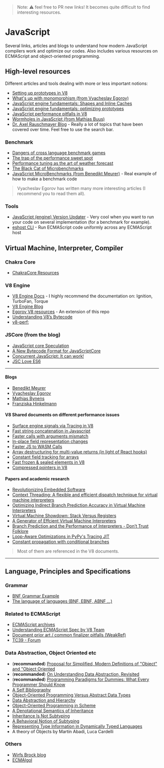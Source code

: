 > Note: ⚠️ feel free to PR new links! It becomes quite difficult to find interesting resources.

# JavaScript
Several links, articles and blogs to understand how modern JavaScript compilers work and optimize our codes. Also includes various resources on ECMAScript and object-oriented programming.

## High-level resources
Different articles and tools dealing with more or less important notions:

- [Setting up prototypes in V8](https://medium.com/@tverwaes/setting-up-prototypes-in-v8-ec9c9491dfe2)
- [What's up with monomorphism (from Vyacheslav Egorov)](https://mrale.ph/blog/2015/01/11/whats-up-with-monomorphism.html)
- [JavaScript engine fundamentals: Shapes and Inline Caches](https://mathiasbynens.be/notes/shapes-ics)
- [JavaScript engine fundamentals: optimizing prototypes](https://mathiasbynens.be/notes/prototypes)
- [JavaScript performance pitfalls in V8](https://ponyfoo.com/articles/javascript-performance-pitfalls-v8)
- [Wormholes in JavaScript (from Mathias Buus)](https://www.nearform.com/blog/wormholes-in-javascript/)
- [Dr. Axel Rauschmayer Blog](http://2ality.com/) - Really a lot of topics that have been covered over time. Feel free to use the search bar.

### Benchmark
- [Dangers of cross language benchmark games](https://mrale.ph/blog/2011/05/12/dangers-of-cross-language-benchmark-games.html)
- [The trap of the performance sweet spot](https://mrale.ph/blog/2011/11/05/the-trap-of-the-performance-sweet-spot.html)
- [Performance tuning as the art of weather forecast](https://mrale.ph/blog/2013/04/29/performance-tuning-as-weather-forecast.html)
- [The Black Cat of Microbenchmarks](https://mrale.ph/blog/2014/02/23/the-black-cat-of-microbenchmarks.html)
- [JavaScript MicroBenchmarks (from Benedikt Meurer)](https://github.com/bmeurer/js-micro-benchmarks) - Real example of how to make a benchmark code

> Vyacheslav Egorov has written many more interesting articles (I recommend you to read them all).

### Tools
- [JavaScript (engine) Version Updater](https://github.com/GoogleChromeLabs/jsvu#readme) - Very cool when you want to run your code on several implementation (for a benchmark for example).
- [eshost CLI](https://github.com/bterlson/eshost-cli) - Run ECMAScript code uniformly across any ECMAScript host

## Virtual Machine, Interpreter, Compiler

### Chakra Core

- [ChakraCore Resources](https://github.com/Microsoft/ChakraCore/wiki/Resources)

### V8 Engine

- [V8 Engine Docs](https://v8.dev/docs) - I highly recommend the documentation on: Ignition, TurboFan, Torque
- [V8 Engine Blog](https://v8.dev/blog)
- [Egorov V8 resources](https://mrale.ph/v8/resources.html) - An extension of this repo 
- [Understanding V8’s Bytecode](https://medium.com/dailyjs/understanding-v8s-bytecode-317d46c94775)
- [v8-perf](https://github.com/thlorenz/v8-perf);

### JSCore (from the blog)

- [JavaScript core Speculation](https://webkit.org/blog/10308/speculation-in-javascriptcore/)
- [A New Bytecode Format for JavaScriptCore](https://webkit.org/blog/9329/a-new-bytecode-format-for-javascriptcore/)
- [Concurrent JavaScript: It can work!](https://webkit.org/blog/7846/concurrent-javascript-it-can-work/)
- [JSC Love ES6](https://webkit.org/blog/7536/jsc-loves-es6/)

---

#### Blogs 

- [Benedikt Meurer](https://benediktmeurer.de/)
- [Vyacheslav Egorov](https://mrale.ph/)
- [Mathias Bynens](https://mathiasbynens.be/)
- [Franziska Hinkelmann](https://fhinkel.rocks/)

#### V8 Shared documents on different performance issues

- [Surface engine signals via Tracing in V8](https://docs.google.com/document/d/1xHl4qF2olKtDEPQFkci8g_wF3oTA-NBoJ6z5cpw1PWk/preview)
- [Fast string concatenation in Javascript](https://docs.google.com/document/d/1o-MJPAddpfBfDZCkIHNKbMiM86iDFld7idGbNQLuKIQ/preview)
- [Faster calls with arguments mismatch](https://docs.google.com/document/d/156nh17BpyLNmDmONyC_ZQUbi0h6goNysds2DLXcAzVc/preview)
- [In-place field representation changes](https://docs.google.com/document/d/10CbqmRs-i8Jy0IE3ToEP25_FD8gj2kEHvfd3N0icN3g/preview)
- [Faster JS to WASM Calls](https://docs.google.com/document/d/1sOIGJ5IRbOPqrgN6hqvEOOu44tiyrxDF0o9AHLAovSk/edit)
- [Array destructuring for multi-value returns (in light of React hooks)](https://docs.google.com/document/d/1hWb-lQW4NSG9yRpyyiAA_9Ktytd5lypLnVLhPX9vamE/edit)
- [Constant field tracking for arrays](https://docs.google.com/document/d/1r2GAvdi_wudDS6iRUfdPw0gxWMfV-IX1PqKgwW47FyE/edit)
- [Fast frozen & sealed elements in V8](https://docs.google.com/document/d/1X6zO5F_Zojizn2dmo_ftaOWsY8NltPHUhudBbUzMxnc/preview)
- [Compressed pointers in V8](https://docs.google.com/document/d/10qh2-b4C5OtSg-xLwyZpEI5ZihVBPtn1xwKBbQC26yI/edit#heading=h.x1cv1fi5g42q)

#### Papers and academic research
- [Revolutionizing Embedded Software](http://verdich.dk/kasper/RES.pdf)
- [Context Threading: A flexible and efficient dispatch technique for virtual machine interpreters](http://www.cs.toronto.edu/syslab/pubs/demkea_context.pdf)
- [Optimizing Indirect Branch Prediction Accuracy in Virtual Machine Interpreters](http://www.eecg.toronto.edu/~steffan/carg/readings/optimizing-indirect-branch-prediction.pdf)
- [Virtual Machine Showdown: Stack Versus Registers](https://www.usenix.org/legacy/events/vee05/full_papers/p153-yunhe.pdf)
- [A Generator of Effcient Virtual Machine Interpreters](http://citeseerx.ist.psu.edu/viewdoc/download?doi=10.1.1.16.7676&rep=rep1&type=pdf)
- [Branch Prediction and the Performance of Interpreters - Don’t Trust Folklore](https://hal.inria.fr/hal-00911146/document)
- [Loop-Aware Optimizations in PyPy's Tracing JIT](https://bitbucket.org/pypy/extradoc/src/98f94d389f25/talk/dls2012/licm.pdf)
- [Constant propagation with conditional branches](https://dl.acm.org/citation.cfm?id=103136)

> Most of them are referenced in the V8 documents.

---

## Language, Principles and Specifications

### Grammar
- [BNF Grammar Example](http://www.cs.utsa.edu/~wagner/CS3723/grammar/examples2.html)
- [The language of languages (BNF, EBNF, ABNF ...)](http://matt.might.net/articles/grammars-bnf-ebnf/)

### Related to ECMAScript
- [ECMAScript archives](https://www.ecma-international.org/archive/ecmascript/)
- [Understanding ECMAScript Spec by V8 Team](https://v8.dev/blog/tags/understanding-ecmascript)
- [Document prior art / common finalizer pitfalls (WeakRef)](https://github.com/tc39/proposal-weakrefs/issues/78)
- [TC39 - Forum](https://es.discourse.group/)

### Data Abstraction, Object Oriented etc

- (**recommanded**) [Proposal for Simplified, Modern Definitions of "Object" and "Object Oriented](https://wcook.blogspot.com/2012/07/proposal-for-simplified-modern.html)
- (**recommanded**) [On Understanding Data Abstraction, Revisited](http://www.cs.utexas.edu/~wcook/Drafts/2009/essay.pdf)
- (**recommanded**) [Programming Paradigms for Dummies: What Every Programmer Should Know](https://www.info.ucl.ac.be/~pvr/VanRoyChapter.pdf)
- [A Self Bibliography](https://sites.cs.ucsb.edu/~urs/oocsb/self/papers/papers.html)
- [Object-Oriented Programming Versus Abstract Data Types](http://www.cs.utexas.edu/~wcook/papers/OOPvsADT/CookOOPvsADT90.pdf)
- [Data Abstraction and Hierarchy](https://pdfs.semanticscholar.org/36be/babeb72287ad9490e1ebab84e7225ad6a9e5.pdf)
- [Object-Oriented Programming in Scheme](https://mumble.net/~jar/pubs/oopis.pdf)
- [A Denotational Semantics of Inheritance](https://www.cs.utexas.edu/~wcook/papers/thesis/cook89.pdf)
- [Inheritance Is Not Subtyping](http://www.cs.utexas.edu/~wcook/papers/InheritanceSubtyping90/CookPOPL90.pdf)
- [A Behavioral Notion of Subtyping](https://www.cs.cmu.edu/~wing/publications/LiskovWing94.pdf)
- [Representing Type Information in Dynamically Typed Languages](https://citeseerx.ist.psu.edu/viewdoc/download?doi=10.1.1.39.4394&rep=rep1&type=pdf)
- A theory of Objects by Martín Abadi, Luca Cardelli

### Others

- [Wirfs Brock blog](http://www.wirfs-brock.com/allen/)
- [ECMAlgol](https://www.ecma-international.org/publications/files/ECMA-ST-WITHDRAWN/ECMA-2,%201st%20Edition,%20April%201965.pdf)

